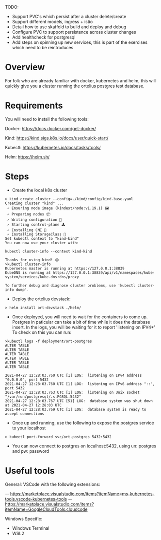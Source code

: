 TODO:
- Support PVC's which persist after a cluster delete/create
- Support different models, ingress + istio
- Detail how to use skaffold to build and deploy and debug
- Configure PVC to support persistence across cluster changes
- Add healthcheck for postgresql
- Add steps on spinning up new services, this is part of the exercises which need to be reintroduces


# Overview
For folk who are already familiar with docker, kubernetes and helm, this will quickly give you a cluster running the ortelius postgres test database.


# Requirements
You will need to install the following tools:

Docker: https://docs.docker.com/get-docker/

Kind: https://kind.sigs.k8s.io/docs/user/quick-start/

Kubectl: https://kubernetes.io/docs/tasks/tools/

Helm: https://helm.sh/

# Steps
- Create the local k8s cluster
```
> kind create cluster --config=./kind/config/kind-base.yaml
Creating cluster "kind" ...
 ✓ Ensuring node image (kindest/node:v1.19.1) 🖼
 ✓ Preparing nodes 📦
 ✓ Writing configuration 📜
 ✓ Starting control-plane 🕹️
 ✓ Installing CNI 🔌
 ✓ Installing StorageClass 💾
Set kubectl context to "kind-kind"
You can now use your cluster with:

kubectl cluster-info --context kind-kind

Thanks for using kind! 😊
>kubectl cluster-info
Kubernetes master is running at https://127.0.0.1:38839
KubeDNS is running at https://127.0.0.1:38839/api/v1/namespaces/kube-system/services/kube-dns:dns/proxy

To further debug and diagnose cluster problems, use 'kubectl cluster-info dump'.
```
- Deploy the ortelius devstack:
```
> helm install ort-devstack ./helm/
```

- Once deployed, you will need to wait for the containers to come up. Postgres in paticular can take a bit of time while it does the database insert. In the logs, you will be waiting for it to report 'listening on IPV4*'  To check on this you can run:
```
>kubectl logs -f deployment/ort-postgres
ALTER TABLE
ALTER TABLE
ALTER TABLE
ALTER TABLE
ALTER TABLE
ALTER TABLE

2021-04-27 12:28:03.760 UTC [1] LOG:  listening on IPv4 address "0.0.0.0", port 5432
2021-04-27 12:28:03.760 UTC [1] LOG:  listening on IPv6 address "::", port 5432
2021-04-27 12:28:03.763 UTC [1] LOG:  listening on Unix socket "/var/run/postgresql/.s.PGSQL.5432"
2021-04-27 12:28:03.767 UTC [51] LOG:  database system was shut down at 2021-04-27 12:28:03 UTC
2021-04-27 12:28:03.769 UTC [1] LOG:  database system is ready to accept connections
```

- Once up and running, use the following to expose the postgres service to your localhost
```
> kubectl port-forward svc/ort-postgres 5432:5432
```

- You can now connect to postgres on localhost:5432, using un: postgres and pw: password


# Useful tools

General:
VSCode with the following extensions:

-- https://marketplace.visualstudio.com/items?itemName=ms-kubernetes-tools.vscode-kubernetes-tools
-- https://marketplace.visualstudio.com/items?itemName=GoogleCloudTools.cloudcode


Windows Specific:
- Windows Terminal
- WSL2
